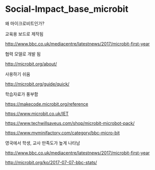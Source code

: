 # Social-Impact_base_microbit

왜 마이크로비트인가?

교육용 보드로 제작됨

http://www.bbc.co.uk/mediacentre/latestnews/2017/microbit-first-year

협력 모델로 개발 됨

http://microbit.org/about/

사용하기 쉬움

http://microbit.org/guide/quick/

학습자료가 풍부함

https://makecode.microbit.org/reference

https://www.microbit.co.uk/IET

https://www.techwillsaveus.com/shop/microbit-microbot-pack/

https://www.myminifactory.com/category/bbc-micro-bit

영국에서 학생, 교사 만족도가 높게 나타남

http://www.bbc.co.uk/mediacentre/latestnews/2017/microbit-first-year

http://microbit.org/ko/2017-07-07-bbc-stats/
